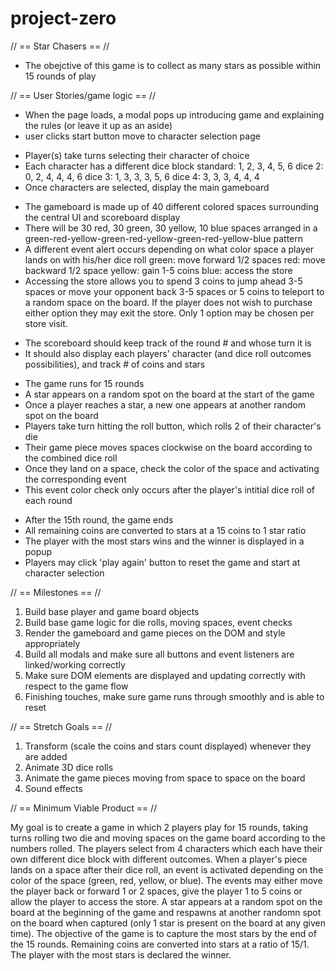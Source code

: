 # project-zero

// == Star Chasers == //

- The obejctive of this game is to collect as many stars as possible within 15 rounds of play

<!-------------------------------------------------------------------------------------------------------->

// == User Stories/game logic == //

<!-- Intro -->
- When the page loads, a modal pops up introducing game and explaining the rules (or leave it up as an aside)
- user clicks start button move to character selection page

<!-- Character Selection -->
- Player(s) take turns selecting their character of choice
- Each character has a different dice block
	standard: 1, 2, 3, 4, 5, 6
	dice 2: 0, 2, 4, 4, 4, 6
	dice 3: 1, 3, 3, 3, 5, 6
	dice 4: 3, 3, 3, 4, 4, 4 
- Once characters are selected, display the main gameboard

<!-- Gameboard -->
- The gameboard is made up of 40 different colored spaces surrounding the central UI and scoreboard display
- There will be 30 red, 30 green, 30 yellow, 10 blue spaces arranged in a 
	green-red-yellow-green-red-yellow-green-red-yellow-blue pattern
- A different event alert occurs depending on what color space a player lands on with his/her dice roll
	green: move forward 1/2 spaces
	red: move backward 1/2 space
	yellow: gain 1-5 coins
	blue: access the store
- Accessing the store allows you to spend 3 coins to jump ahead 3-5 spaces or move your opponent back 3-5 spaces<!-- make an extra dice roll --> or 5 coins to teleport to a random space on the board. If the player does not wish to purchase either option they may exit the store. Only 1 option may be chosen per store visit. 

<!-- Scoreboard -->
- The scoreboard should keep track of the round # and whose turn it is
- It should also display each players' character (and dice roll outcomes possibilities), and track # of coins and stars

<!-- Gameplay -->
- The game runs for 15 rounds
- A star appears on a random spot on the board at the start of the game
- Once a player reaches a star, a new one appears at another random spot on the board
- Players take turn hitting the roll button, which rolls 2 of their character's die
- Their game piece moves spaces clockwise on the board according to the combined dice roll
- Once they land on a space, check the color of the space and activating the corresponding event
- This event color check only occurs after the player's intitial dice roll of each round

<!-- End Game -->
- After the 15th round, the game ends
- All remaining coins are converted to stars at a 15 coins to 1 star ratio 
- The player with the most stars wins and the winner is displayed in a popup
- Players may click 'play again' button to reset the game and start at character selection

<!-------------------------------------------------------------------------------------------------------->

// == Milestones == //

1. Build base player and game board objects
2. Build base game logic for die rolls, moving spaces, event checks
3. Render the gameboard and game pieces on the DOM and style appropriately
4. Build all modals and make sure all buttons and event listeners are linked/working correctly
5. Make sure DOM elements are displayed and updating correctly with respect to the game flow
6. Finishing touches, make sure game runs through smoothly and is able to reset

<!-------------------------------------------------------------------------------------------------------->

// == Stretch Goals == //

1. Transform (scale the coins and stars count displayed) whenever they are added 
2. Animate 3D dice rolls
3. Animate the game pieces moving from space to space on the board
4. Sound effects

<!-------------------------------------------------------------------------------------------------------->

// == Minimum Viable Product == //

My goal is to create a game in which 2 players play for 15 rounds, taking turns rolling two die and moving spaces on the game board according to the numbers rolled. The players select from 4 characters which each have their own different dice block with different outcomes. When a player's piece lands on a space after their dice roll, an event is activated depending on the color of the space (green, red, yellow, or blue). The events may either move the player back or forward 1 or 2 spaces, give the player 1 to 5 coins or allow the player to access the store. A star appears at a random spot on the board at the beginning of the game and respawns at another randomn spot on the board when captured (only 1 star is present on the board at any given time). The objective of the game is to capture the most stars by the end of the 15 rounds. Remaining coins are converted into stars at a ratio of 15/1. The player with the most stars is declared the winner. 

<!-------------------------------------------------------------------------------------------------------->

